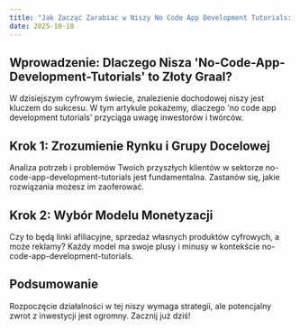 ```yaml
---
title: "Jak Zacząć Zarabiać w Niszy No Code App Development Tutorials: Kompletny Przewodnik 2024"
date: 2025-10-18
---
```


## Wprowadzenie: Dlaczego Nisza 'No-Code-App-Development-Tutorials' to Złoty Graal?
W dzisiejszym cyfrowym świecie, znalezienie dochodowej niszy jest kluczem do sukcesu. W tym artykule pokażemy, dlaczego 'no code app development tutorials' przyciąga uwagę inwestorów i twórców.

## Krok 1: Zrozumienie Rynku i Grupy Docelowej
Analiza potrzeb i problemów Twoich przyszłych klientów w sektorze no-code-app-development-tutorials jest fundamentalna. Zastanów się, jakie rozwiązania możesz im zaoferować.

## Krok 2: Wybór Modelu Monetyzacji
Czy to będą linki afiliacyjne, sprzedaż własnych produktów cyfrowych, a może reklamy? Każdy model ma swoje plusy i minusy w kontekście no-code-app-development-tutorials.

## Podsumowanie
Rozpoczęcie działalności w tej niszy wymaga strategii, ale potencjalny zwrot z inwestycji jest ogromny. Zacznij już dziś!